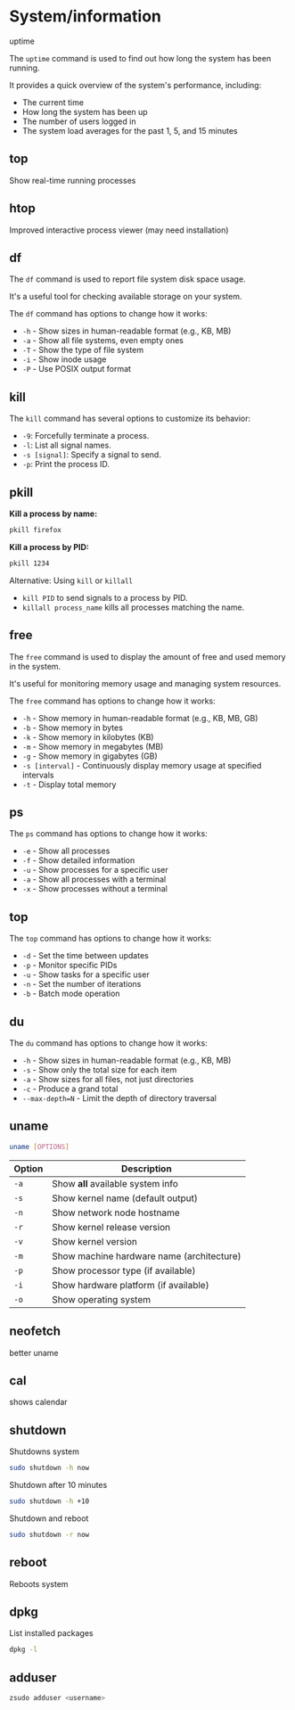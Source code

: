 # System/information

uptime

The `uptime` command is used to find out how long the system has been running.

It provides a quick overview of the system's performance, including:

* The current time
* How long the system has been up
* The number of users logged in
* The system load averages for the past 1, 5, and 15 minutes

## top

Show real-time running processes

## htop

Improved interactive process viewer (may need installation)

## df

The `df` command is used to report file system disk space usage.

It's a useful tool for checking available storage on your system.

The `df` command has options to change how it works:

* `-h` - Show sizes in human-readable format (e.g., KB, MB)
* `-a` - Show all file systems, even empty ones
* `-T` - Show the type of file system
* `-i` - Show inode usage
* `-P` - Use POSIX output format

## kill

The `kill` command has several options to customize its behavior:

* `-9`: Forcefully terminate a process.
* `-l`: List all signal names.
* `-s [signal]`: Specify a signal to send.
* `-p`: Print the process ID.

## pkill

**Kill a process by name:**

```bash
pkill firefox
```

**Kill a process by PID:**

```bash
pkill 1234
```

Alternative: Using `kill` or `killall`

* `kill PID` to send signals to a process by PID.
* `killall process_name` kills all processes matching the name.

## free

The `free` command is used to display the amount of free and used memory in the system.

It's useful for monitoring memory usage and managing system resources.

The `free` command has options to change how it works:

* `-h` - Show memory in human-readable format (e.g., KB, MB, GB)
* `-b` - Show memory in bytes
* `-k` - Show memory in kilobytes (KB)
* `-m` - Show memory in megabytes (MB)
* `-g` - Show memory in gigabytes (GB)
* `-s [interval]` - Continuously display memory usage at specified intervals
* `-t` - Display total memory

## ps

The `ps` command has options to change how it works:

* `-e` - Show all processes
* `-f` - Show detailed information
* `-u` - Show processes for a specific user
* `-a` - Show all processes with a terminal
* `-x` - Show processes without a terminal

## top

The `top` command has options to change how it works:

* `-d` - Set the time between updates
* `-p` - Monitor specific PIDs
* `-u` - Show tasks for a specific user
* `-n` - Set the number of iterations
* `-b` - Batch mode operation

## du

The `du` command has options to change how it works:

* `-h` - Show sizes in human-readable format (e.g., KB, MB)
* `-s` - Show only the total size for each item
* `-a` - Show sizes for all files, not just directories
* `-c` - Produce a grand total
* `--max-depth=N` - Limit the depth of directory traversal

## uname

```bash
uname [OPTIONS]
```

| Option | Description                               |
| ------ | ----------------------------------------- |
| `-a`   | Show **all** available system info        |
| `-s`   | Show kernel name (default output)         |
| `-n`   | Show network node hostname                |
| `-r`   | Show kernel release version               |
| `-v`   | Show kernel version                       |
| `-m`   | Show machine hardware name (architecture) |
| `-p`   | Show processor type (if available)        |
| `-i`   | Show hardware platform (if available)     |
| `-o`   | Show operating system                     |

## neofetch

better uname

## cal

shows calendar

## shutdown

Shutdowns system

```bash
sudo shutdown -h now
```

Shutdown after 10 minutes

```bash
sudo shutdown -h +10
```

Shutdown and reboot

```bash
sudo shutdown -r now
```

## reboot

Reboots system

## dpkg

List installed packages

```bash
dpkg -l
```

## adduser

```bash
zsudo adduser <username>
```

